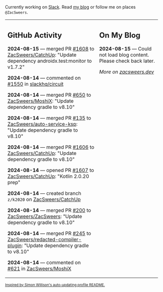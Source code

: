 Currently working on [Slack](https://slack.com/). Read [my blog](https://zacsweers.dev/) or follow me on places `@ZacSweers`.

<table><tr><td valign="top" width="60%">

## GitHub Activity
<!-- githubActivity starts -->
**2024-08-15** — merged PR [#1608](https://github.com/ZacSweers/CatchUp/pull/1608) to [ZacSweers/CatchUp](https://github.com/ZacSweers/CatchUp): "Update dependency androidx.test:monitor to v1.7.2"

**2024-08-14** — commented on [#1550](https://github.com/slackhq/circuit/pull/1550#issuecomment-2289784961) in [slackhq/circuit](https://github.com/slackhq/circuit)

**2024-08-14** — merged PR [#650](https://github.com/ZacSweers/MoshiX/pull/650) to [ZacSweers/MoshiX](https://github.com/ZacSweers/MoshiX): "Update dependency gradle to v8.10"

**2024-08-14** — merged PR [#135](https://github.com/ZacSweers/auto-service-ksp/pull/135) to [ZacSweers/auto-service-ksp](https://github.com/ZacSweers/auto-service-ksp): "Update dependency gradle to v8.10"

**2024-08-14** — merged PR [#1606](https://github.com/ZacSweers/CatchUp/pull/1606) to [ZacSweers/CatchUp](https://github.com/ZacSweers/CatchUp): "Update dependency gradle to v8.10"

**2024-08-14** — opened PR [#1607](https://github.com/ZacSweers/CatchUp/pull/1607) to [ZacSweers/CatchUp](https://github.com/ZacSweers/CatchUp): "Kotlin 2.0.20 prep"

**2024-08-14** — created branch `z/k2020` on [ZacSweers/CatchUp](https://github.com/ZacSweers/CatchUp)

**2024-08-14** — merged PR [#200](https://github.com/ZacSweers/ZacSweers/pull/200) to [ZacSweers/ZacSweers](https://github.com/ZacSweers/ZacSweers): "Update dependency gradle to v8.10"

**2024-08-14** — merged PR [#245](https://github.com/ZacSweers/redacted-compiler-plugin/pull/245) to [ZacSweers/redacted-compiler-plugin](https://github.com/ZacSweers/redacted-compiler-plugin): "Update dependency gradle to v8.10"

**2024-08-14** — commented on [#621](https://github.com/ZacSweers/MoshiX/pull/621#issuecomment-2287878928) in [ZacSweers/MoshiX](https://github.com/ZacSweers/MoshiX)
<!-- githubActivity ends -->
</td><td valign="top" width="40%">

## On My Blog
<!-- blog starts -->
**2024-08-15** — Could not load blog content. Please check back later.
<!-- blog ends -->
_More on [zacsweers.dev](https://zacsweers.dev/)_
</td></tr></table>

<sub><a href="https://simonwillison.net/2020/Jul/10/self-updating-profile-readme/">Inspired by Simon Willison's auto-updating profile README.</a></sub>